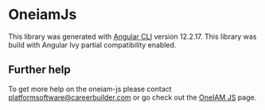 # OneiamJs

This library was generated with [Angular CLI](https://github.com/angular/angular-cli) version 12.2.17.
This library was build with Angular Ivy partial compatibility enabled.

## Further help

To get more help on the oneiam-js please contact platformsoftware@careerbuilder.com or go check out the [OneIAM JS](https://github.com/cbdr/oneiam-js) page.
